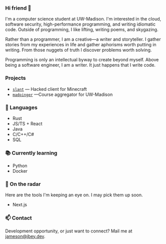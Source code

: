 ### Hi friend 👋

I'm a computer science student at UW-Madison. I'm interested in the cloud, software security, high-performance programming, and writing idiomatic code.
Outside of programming, I like lifting, writing poems, and skygazing.

Rather than a programmer, I am a creative—a writer and storyteller. I gather stories from my experiences in life and gather aphorisms worth putting in writing. From those nuggets of truth I discover problems worth solving.

Programming is only an intellectual byway to create beyond myself. Above being a software engineer, I am a writer. It just happens that I write code.

### Projects
- [`slant`](https://github.com/jameesyy/slant) — Hacked client for Minecraft 
- [`madpinger`](https://github.com/jameesyy/madpinger) —Course aggregator for UW-Madison

### 💬 Languages
- Rust
- JS/TS + React
- Java
- C/C++/C#
- SQL

### 📚 Currently learning
- Python
- Docker

### 🔭 On the radar
Here are the tools I'm keeping an eye on. I may pick them up soon.
- Next.js

### 📫 Contact
Development opportunity, or just want to connect? Mail me at jameson@jbey.dev.
